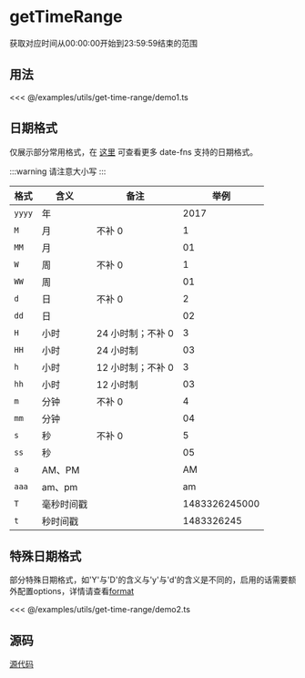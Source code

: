 # getTimeRange

获取对应时间从00:00:00开始到23:59:59结束的范围

## 用法

<<< @/examples/utils/get-time-range/demo1.ts

## 日期格式

仅展示部分常用格式，在 [这里](https://date-fns.org/v4.1.0/docs/format) 可查看更多 date-fns 支持的日期格式。

:::warning
请注意大小写
:::

| 格式   | 含义       | 备注              | 举例          |
| ------ | ---------- | ----------------- | ------------- |
| `yyyy` | 年         |                   | 2017          |
| `M`    | 月         | 不补 0            | 1             |
| `MM`   | 月         |                   | 01            |
| `W`    | 周         | 不补 0            | 1             |
| `WW`   | 周         |                   | 01            |
| `d`    | 日         | 不补 0            | 2             |
| `dd`   | 日         |                   | 02            |
| `H`    | 小时       | 24 小时制；不补 0 | 3             |
| `HH`   | 小时       | 24 小时制         | 03            |
| `h`    | 小时       | 12 小时制；不补 0 | 3             |
| `hh`   | 小时       | 12 小时制         | 03            |
| `m`    | 分钟       | 不补 0            | 4             |
| `mm`   | 分钟       |                   | 04            |
| `s`    | 秒         | 不补 0            | 5             |
| `ss`   | 秒         |                   | 05            |
| `a`    | AM、PM     |                   | AM            |
| `aaa`  | am、pm     |                   | am            |
| `T`    | 毫秒时间戳 |                   | 1483326245000 |
| `t`    | 秒时间戳   |                   | 1483326245    |

## 特殊日期格式

部分特殊日期格式，如'Y'与'D'的含义与'y'与'd'的含义是不同的，启用的话需要额外配置options，详情请查看[format](https://date-fns.org/v4.1.0/docs/format)

<<< @/examples/utils/get-time-range/demo2.ts

## 源码

[源代码](https://github.com/nixwai/mortise-tenon/blob/main/packages/utils/time/getTimeRange.ts)
